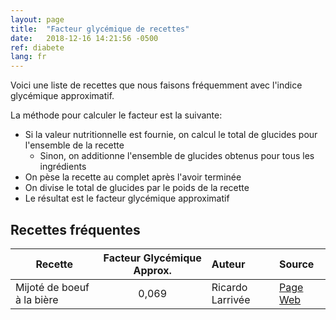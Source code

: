 ```yaml
---
layout: page
title:  "Facteur glycémique de recettes"
date:   2018-12-16 14:21:56 -0500
ref: diabete
lang: fr
---
```

Voici une liste de recettes que nous faisons fréquemment avec l'indice glycémique approximatif.

La méthode pour calculer le facteur est la suivante:
* Si la valeur nutritionnelle est fournie, on calcul le total de glucides pour l'ensemble de la recette
  * Sinon, on additionne l'ensemble de glucides obtenus pour tous les ingrédients
* On pèse la recette au complet après l'avoir terminée
* On divise le total de glucides par le poids de la recette
* Le résultat est le facteur glycémique approximatif

## Recettes fréquentes

| Recette | Facteur Glycémique Approx. | Auteur |Source |
|---|:---:|:---|:---|
|Mijoté de boeuf à la bière|0,069|Ricardo Larrivée|[Page Web](https://www.ricardocuisine.com/recettes/5056-mijote-de-boeuf-a-la-biere)|
